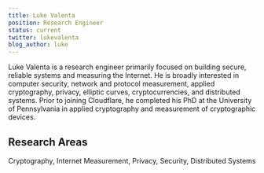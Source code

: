 ```yaml
---
title: Luke Valenta
position: Research Engineer
status: current
twitter: lukevalenta
blog_author: luke
---
```

Luke Valenta is a research engineer primarily focused on building secure, reliable systems and measuring the Internet.
He is broadly interested in computer security, network and protocol measurement, applied cryptography, privacy, elliptic curves, cryptocurrencies, and distributed systems.
Prior to joining Cloudflare, he completed his PhD at the University of Pennsylvania in applied cryptography and measurement of cryptographic devices.

## Research Areas
Cryptography, Internet Measurement, Privacy, Security, Distributed Systems
